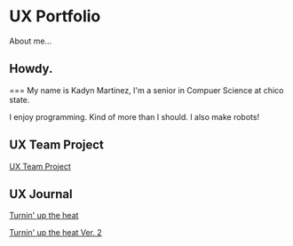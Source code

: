 # UX Portfolio

About me...


## Howdy.
===
My name is Kadyn Martinez, I'm a senior in Compuer Science at chico state.

I enjoy programming. Kind of more than I should. I also make robots!

## UX Team Project

[UX Team Project](https://github.com/ChicoState/ux-ebook-image)

## UX Journal

[Turnin' up the heat](j01/)

[Turnin' up the heat Ver. 2](j02/)

